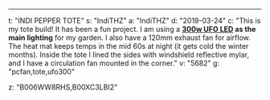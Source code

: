 ---
t: "INDI PEPPER TOTE"
s: "IndiTHZ"
a: "IndiTHZ"
d: "2019-03-24"
c: "This is my tote build! It has been a fun project. I am using a <strong><a href='https://www.amazon.com/MarsHydro-Spectrum-Hydroponic-Indoor-Growing/dp/B00XC3LBI2/ref=as_li_ss_tl?ie=UTF8&qid=1514055656&sr=8-4&keywords=300w+led&linkCode=ll1&tag=spacbuck-20&linkId=d3b5a0c12a501f7dd770ca5cd66f8580'>300w UFO LED</a> as the main lighting</strong> for my garden. I also have a 120mm exhaust fan for airflow. The heat mat keeps temps in the mid 60s at night (it gets cold the winter months). Inside the tote I lined the sides with windshield reflective mylar, and I have a circulation fan mounted in the corner."
v: "5682"
g: "pcfan,tote,ufo300"

z: "B006WW8RHS,B00XC3LBI2"
